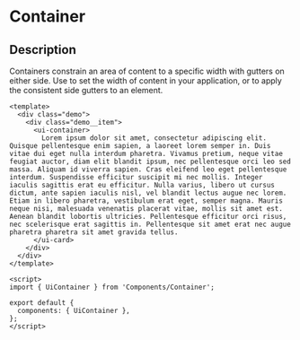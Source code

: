 # Container

## Description
Containers constrain an area of content to a specific width with gutters on either side. Use to set the width of content in your application, or to apply the consistent side gutters to an element.

```vue
<template>
  <div class="demo">
    <div class="demo__item">
      <ui-container>
        Lorem ipsum dolor sit amet, consectetur adipiscing elit. Quisque pellentesque enim sapien, a laoreet lorem semper in. Duis vitae dui eget nulla interdum pharetra. Vivamus pretium, neque vitae feugiat auctor, diam elit blandit ipsum, nec pellentesque orci leo sed massa. Aliquam id viverra sapien. Cras eleifend leo eget pellentesque interdum. Suspendisse efficitur suscipit mi nec mollis. Integer iaculis sagittis erat eu efficitur. Nulla varius, libero ut cursus dictum, ante sapien iaculis nisl, vel blandit lectus augue nec lorem. Etiam in libero pharetra, vestibulum erat eget, semper magna. Mauris neque nisi, malesuada venenatis placerat vitae, mollis sit amet est. Aenean blandit lobortis ultricies. Pellentesque efficitur orci risus, nec scelerisque erat sagittis in. Pellentesque sit amet erat nec augue pharetra pharetra sit amet gravida tellus.
      </ui-card>
    </div>
  </div>
</template>

<script>
import { UiContainer } from 'Components/Container';

export default {
  components: { UiContainer },
};
</script>
```
